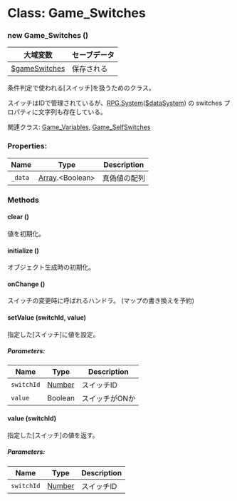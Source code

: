 # Class: Game_Switches

### new Game_Switches ()

| 大域変数 | セーブデータ |
| --- | --- |
| [$gameSwitches](global.md#gameswitches-game_switches) | 保存される |

条件判定で使われる[スイッチ]を扱うためのクラス。

スイッチはIDで管理されているが、[RPG.System](RPG.System.md)([$dataSystem](global.md#datasystem-rpgsystem)) の switches プロパティに文字列も存在している。

関連クラス: [Game_Variables](Game_Variables.md), [Game_SelfSwitches](Game_SelfSwitches.md) 


### Properties:

| Name | Type | Description |
| --- | --- | --- |
| `_data` | [Array](Array.md).&lt;Boolean&gt; | 真偽値の配列 |


### Methods

#### clear ()
値を初期化。


#### initialize ()
 オブジェクト生成時の初期化。


#### onChange ()
スイッチの変更時に呼ばれるハンドラ。
(マップの書き換えを予約)


#### setValue (switchId, value)
指定した[スイッチ]に値を設定。

##### Parameters:

| Name | Type | Description |
| --- | --- | --- |
| `switchId` | [Number](Number.md) | スイッチID |
| `value` | Boolean | スイッチがONか |


#### value (switchId)
指定した[スイッチ]の値を返す。

##### Parameters:

| Name | Type | Description |
| --- | --- | --- |
| `switchId` | [Number](Number.md) | スイッチID |


